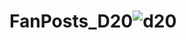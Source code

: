 # FanPosts_D20![d20](https://github.com/Vladislav9989/FanPosts_D20/assets/108686317/0debb1dc-24ab-4db1-a6bc-7155c631e272)
